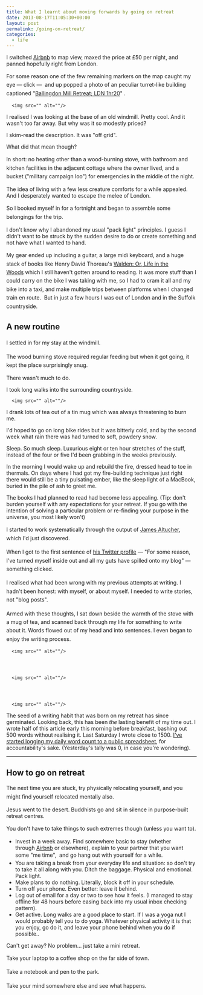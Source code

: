 ```yaml
---
title: What I learnt about moving forwards by going on retreat
date: 2013-08-17T11:05:30+00:00
layout: post
permalink: /going-on-retreat/
categories:
  - life
---
```

I switched <a href="https://www.airbnb.com/tell-a-friend?airef=bccuze63c9zz5">Airbnb</a> to map view, maxed the price at £50 per night, and panned hopefully right from London.&nbsp;

<span style="line-height: 1.6em;">For some reason one of the few remaining markers on the map caught my eye — click — &nbsp;and up popped a photo of an peculiar turret-like building captioned "</span><a class="map_info_window_link" href="https://www.airbnb.co.uk/rooms/889781" style="line-height: 1.6em;">Ballingdon Mill Retreat; LDN 1hr20</a><span style="line-height: 1.6em;">"</span><span style="line-height: 1.6em;">&nbsp;.</span><br>

<pre><code>  &lt;img src="" alt=""/&gt;
</code></pre>

I realised I was looking at the base of an old windmill. Pretty cool. And it wasn't too far away. But why was it so modestly priced?&nbsp;

I skim-read the description. It was "off grid".

What did that mean though?

In short<span style="line-height: 1.6em;">: no heating other than a wood-burning stove, with bathroom and kitchen facilities in the adjacent cottage where the owner lived, and a bucket ("military campaign loo") for emergencies in the middle of the night.</span>

The idea of living with a few less creature comforts for a while appealed. And I desperately wanted to escape the melee of London.

<span style="line-height: 1.6em;">So I booked myself in for a fortnight and began to assemble some belongings for the trip.</span>

I don't know why I abandoned my usual "pack light" principles. I guess I didn't want to be struck by the sudden desire to do or create something and not have what I wanted to hand.

<span style="line-height: 1.6em;">My gear ended up including a guitar, a large midi keyboard, and a huge stack of books like Henry David Thoreau's&nbsp;</span><a href="https://www.amazon.co.uk/dp/0486284956/ref=as_li_ss_til?tag=sneageek-21&amp;camp=2902&amp;creative=19466&amp;linkCode=as4&amp;creativeASIN=0486284956&amp;adid=1T79W59ZSWA6133T3V4R&amp;" style="line-height: 1.6em;">Walden: Or, Life in the Woods</a><span style="line-height: 1.6em;">&nbsp;which I still haven't gotten around to reading. It was more stuff than I could carry on the bike I was taking with me, so I had to cram it all and my bike into a taxi, and make multiple trips between platforms when I changed train en route. &nbsp;But in just a few hours I was out of London and in the Suffolk countryside.</span></p>

<h2><span style="line-height: 1.3;">A new routine</span><br></h2>



<span style="line-height: 1.6em;">I settled in for my stay at the windmill.</span>

<span style="line-height: 1.6em;">The wood burning stove required regular feeding but when it got going, it kept the place surprisingly snug.&nbsp;</span>

There wasn't much to do.

I took long walks into the surrounding countryside.

      <img src="" alt=""/>


I drank lots of tea out of a tin mug which was always threatening to burn me.

I'd hoped to go on long bike rides but it was bitterly cold, and by the second week what rain there was had turned to soft, powdery snow.&nbsp;

Sleep. So much sleep. Luxurious eight or ten hour stretches of the stuff, instead of the four or five I'd been grabbing in the weeks previously.&nbsp;

In the morning I would wake up and rebuild the fire, dressed head to toe in thermals. On days where I had got my fire-building technique just right there would still be a tiny pulsating ember, like the sleep light of a MacBook, buried in the pile of ash to greet me.

The books I had planned to read had become less appealing. (Tip: don't burden yourself with any expectations for your retreat. If you go with the intention of solving a particular problem or re-finding your purpose in the universe, you most likely won't)

I started to work&nbsp;<span style="line-height: 1.6em;">systematically&nbsp;</span><span style="line-height: 1.6em;">through the output of&nbsp;</span><a href="http://www.jamesaltucher.com/" style="line-height: 1.6em;">James Altucher</a><span style="line-height: 1.6em;">, which I'd just discovered.</span>

<span style="line-height: 1.6em;">When I got to the first sentence of <a href="https://twitter.com/jaltucher">his Twitter profile</a> — "</span><span style="line-height: 1.6em;">For some reason, I've turned myself inside out and all my guts have spilled onto my blog" — something clicked.</span>

<span>I realised what had been wrong with my previous attempts at writing.&nbsp;</span><span style="line-height: 1.6em;">I hadn't been honest: with myself, or about myself. I needed to write stories, not "blog posts".</span>

<span style="line-height: 1.6em;">Armed with these thoughts, I sat down beside the warmth of the stove with a mug of tea, and scanned back through my life for something to write about it. Words flowed out of my head and into sentences. I even began to enjoy the writing process.</span>

      <img src="" alt=""/>




      <img src="" alt=""/>




      <img src="" alt=""/>


<span>The seed of a writing habit that was born on my retreat has since germinated. Looking back, this has been&nbsp;<em>the</em>&nbsp;lasting benefit of my time out.&nbsp;</span><span>I wrote half of this article early this morning before breakfast, bashing out 500 words without realising it. Last Saturday I wrote close to 1500.&nbsp;</span><a href="https://docs.google.com/spreadsheet/ccc?key=0ApVIaxxsdjCBdDduOVV1d0N3aktqc1ZGMHZaSzljM1E&amp;usp=sharing">I've started logging my daily word count to a public spreadsheet</a><span>, for accountability's sake. (Yesterday's tally was 0, in case you're wondering).</span>

<hr />

<h2 style="letter-spacing: normal;">How to go on retreat</h2>

<span style="line-height: 1.6em;">The next time you are stuck, try physically relocating yourself, and you might find yourself relocated mentally also.&nbsp;</span><br>

Jesus went to the desert. Buddhists go and sit in silence in purpose-built retreat centres.&nbsp;

<span style="line-height: 1.6em;">You don't have to take things to such extremes though (unless you want to).</span>

<ul><li>Invest in a week away. Find somewhere basic to stay (whether through&nbsp;<a href="https://www.airbnb.com/tell-a-friend?airef=bccuze63c9zz5">Airbnb</a>&nbsp;<span>or elsewhere), e</span><span>xplain to your partner that you want some "me time",</span><span>&nbsp;&nbsp;</span><span style="line-height: 1.6em;">and go hang out with yourself for a while.&nbsp;</span></li><li>You are taking a break from your everyday life and situation: so don't try to take it all along with you. Ditch the baggage. Physical and emotional. Pack light.&nbsp;</li><li>Make plans to do nothing. Literally, block it off in your schedule.</li><li>Turn off your phone. Even better: leave it behind.</li><li>Log out of email for a day or two to see how it feels. (I managed to stay offline for 48 hours before easing back into my usual inbox checking pattern). &nbsp;</li><li><span>Get active.&nbsp;</span><span>Long walks are a good place to start. If I was a yoga nut I would probably tell you to do yoga. Whatever physical activity it is that you enjoy, go do it, and leave your phone behind when you do if possible..</span></li></ul>

<span>Can't get away? No problem... just take a mini retreat.</span>

<span>T</span><span>ake your laptop to a coffee s</span><span style="line-height: 1.6em;">hop on the far side of town.</span>

<span style="line-height: 1.6em;">T</span><span style="line-height: 1.6em;">ake a notebook and pen to the park.</span>

T<span style="line-height: 1.6em;">ake your mind somewhere else and see what happens.</span>

&nbsp;
